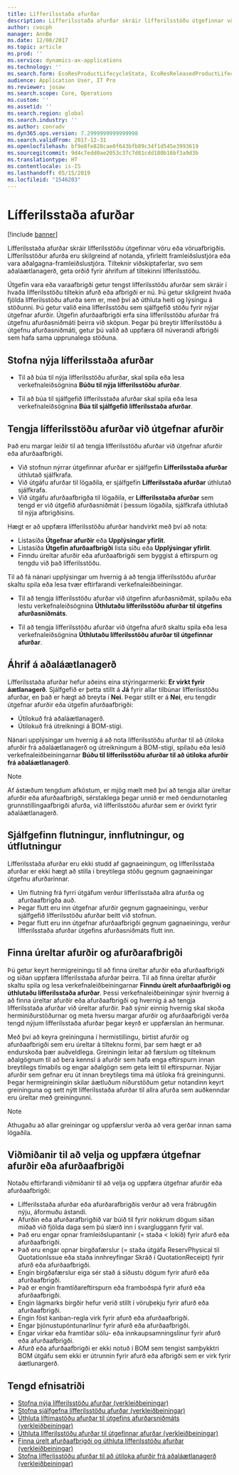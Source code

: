 ```yaml
---
title: Lífferilsstaða afurðar
description: Lífferilsstaða afurðar skráir lífferilsstöðu útgefinnar vöru eða vöruafbrigðis.
author: cvocph
manager: AnnBe
ms.date: 12/08/2017
ms.topic: article
ms.prod: ''
ms.service: dynamics-ax-applications
ms.technology: ''
ms.search.form: EcoResProductLifecycleState, EcoResReleasedProductLifecycleStateChanges
audience: Application User, IT Pro
ms.reviewer: josaw
ms.search.scope: Core, Operations
ms.custom: ''
ms.assetid: ''
ms.search.region: global
ms.search.industry: ''
ms.author: conradv
ms.dyn365.ops.version: 7.2999999999999998
ms.search.validFrom: 2017-12-31
ms.openlocfilehash: bf9e8fe828cae0f643bfb89c34f1d545e3993619
ms.sourcegitcommit: 9d4c7edd0ae2053c37c7d81cdd180b16bf3a9d3b
ms.translationtype: HT
ms.contentlocale: is-IS
ms.lasthandoff: 05/15/2019
ms.locfileid: "1546203"
---
```

# <a name="product-lifecycle-state"></a>Lífferilsstaða afurðar 

[!include [banner](../includes/banner.md)]

Lífferilsstaða afurðar skráir lífferilsstöðu útgefinnar vöru eða vöruafbrigðis. Lífferilsstöður afurða eru skilgreind af notanda, yfirleitt framleiðslustjóra eða vara aðalgagna-framleiðslustjóra. Tilteknir viðskiptaferlar, svo sem aðaláætlanagerð, geta orðið fyrir áhrifum af tiltekinni lífferilsstöðu.   

Útgefin vara eða varaafbrigði getur tengst lífferilsstöðu afurðar sem skráir í hvaða lífferilsstöðu tiltekin afurð eða afbrigði er nú. Þú getur skilgreint hvaða fjölda lífferilsstöðu afurða sem er, með því að úthluta heiti og lýsingu á stöðunni. Þú getur valið eina lífferilsstöðu sem sjálfgefið stöðu fyrir nýjar útgefnar afurðir. Útgefin afurðaafbrigði erfa sína lífferilsstöðu afurðar frá útgefnu afurðasniðmáti þeirra við sköpun. Þegar þú breytir lífferilsstöðu á útgefnu afurðasniðmáti, getur þú valið að uppfæra öll núverandi afbrigði sem hafa sama upprunalega stöðuna.  

## <a name="create-a-new-product-lifecycle-state"></a>Stofna nýja lífferilsstaða afurðar 

- Til að búa til nýja lífferilsstöðu afurðar, skal spila eða lesa verkefnaleiðsögnina **Búðu til nýja lífferilsstöðu afurðar**. 

-  Til að búa til sjálfgefið lífferilsstaða afurðar skal spila eða lesa verkefnaleiðsögnina **Búa til sjálfgefið lífferilsstaða afurðar**.   

## <a name="associate-product-lifecycle-states-to-released-products"></a>Tengja lífferilsstöðu afurðar við útgefnar afurðir  

Það eru margar leiðir til að tengja lífferilsstöðu afurðar við útgefnar afurðir eða afurðaafbrigði.

-  Við stofnun nýrrar útgefinnar afurðar er sjálfgefin **Lífferilsstaða afurðar** úthlutað sjálfkrafa. 
-  Við útgáfu afurðar til lögaðila, er sjálfgefin **Lífferilsstaða afurðar** úthlutað sjálfkrafa. 
-  Við útgáfu afurðaafbrigða til lögaðila, er **Lífferilsstaða afurðar** sem tengd er við útgefið afurðasniðmát í þessum lögaðila, sjálfkrafa úthlutað til nýja afbrigðisins. 

Hægt er að uppfæra lífferilsstöðu afurðar handvirkt með því að nota: 

-    Listasíða **Útgefnar afurðir** eða **Upplýsingar yfirlit**. 
-  Listasíða **Útgefin afurðaafbrigði** lista síðu eða **Upplýsingar yfirlit**. 
-  Finndu úreltar afurðir eða afurðaafbrigði sem byggist á eftirspurn og tengdu við það lífferilsstöðu.  

Til að fá nánari upplýsingar um hvernig á að tengja lífferilsstöðu afurðar skaltu spila eða lesa tvær eftirfarandi verkefnaleiðbeiningar.

-  Til að tengja lífferilsstöðu afurðar við útgefinn afurðasniðmát, spilaðu eða lestu verkefnaleiðsögnina **Úthlutaðu lífferilsstöðu afurðar til útgefins afurðasniðmáts**. 

-  Til að tengja lífferilsstöðu afurðar við útgefna afurð skaltu spila eða lesa verkefnaleiðsögnina **Úthlutaðu lífferilsstöðu afurðar til útgefinnar afurðar**. 

## <a name="impact-on-master-planning"></a>Áhrif á aðaláætlanagerð 

Lífferilsstaða afurðar hefur aðeins eina stýringarmerki: **Er virkt fyrir áætlanagerð**. Sjálfgefið er þetta stillt á **Já** fyrir allar tilbúnar lífferilsstöðu afurðar, en það er hægt að breyta í **Nei**. Þegar stillt er á **Nei**, eru tengdir útgefnar afurðir eða útgefin afurðaafbrigði: 

-  Útilokuð frá aðaláætlanagerð. 
-  Útilokuð frá útreikningi á BOM-stigi. 

Nánari upplýsingar um hvernig á að nota lífferilsstöðu afurðar til að útiloka afurðir frá aðaláætlanagerð og útreikningum á BOM-stigi, spilaðu eða lesið verkefnaleiðbeiningarnar **Búðu til lífferilsstöðu afurðar til að útiloka afurðir frá aðaláætlanagerð**.

> [!NOTE]
> Af ástæðum tengdum afköstum, er mjög mælt með því að tengja allar úreltar afurðir eða afurðaafbrigði, sérstaklega þegar unnið er með óendurnotanleg grunnstillingaafbrigði afurða, við lífferilsstöðu afurðar sem er óvirkt fyrir aðaláætlanagerð.  

## <a name="default-migration-import-and-export"></a>Sjálfgefinn flutningur, innflutningur, og útflutningur 

Lífferilsstaða afurðar eru ekki studd af gagnaeiningum, og lífferilsstaða afurðar er ekki hægt að stilla í breytilega stöðu gegnum gagnaeiningar útgefnu afurðarinnar.

-  Um flutning frá fyrri útgáfum verður lífferilsstaða allra afurða og afurðaafbrigða auð.  
-  Þegar flutt eru inn útgefnar afurðir gegnum gagnaeiningu, verður sjálfgefið lífferilsstöðu afurðar beitt við stofnun.  
-  Þegar flutt eru inn útgefnar afurðaafbrigði gegnum gagnaeiningu, verður lífferilsstaða afurðar útgefins afurðasniðmáts flutt inn.   

## <a name="find-obsolete-products-and-products-variants"></a>Finna úreltar afurðir og afurðarafbrigði 

Þú getur keyrt hermigreiningu til að finna úreltar afurðir eða afurðaafbrigði og síðan uppfæra lífferilsstaða afurðar þeirra. Til að finna úreltar afurðir skaltu spila og lesa verkefnaleiðbeiningarnar **Finndu úrelt afurðaafbrigði og úthlutaðu lífferilsstaða afurðar**. Þessi verkefnaleiðbeiningar sýnir hvernig á að finna úreltar afurðir eða afurðaafbrigði og hvernig á að tengja lífferilsstaða afurðar við úreltar afurðir. Það sýnir einnig hvernig skal skoða herminiðurstöðurnar og meta hversu margar afurðir og afurðaafbrigði verða tengd nýjum lífferilsstaða afurðar þegar keyrð er uppfærslan án hermunar.  

Með því að keyra greininguna í hermistillingu, birtist afurðir og afurðaafbrigði sem eru úreltar á tilteknu formi, þar sem hægt er að endurskoða þær auðveldlega. Greiningin leitar að færslum og tilteknum aðalgögnum til að bera kennsl á afurðir sem hafa enga eftirspurn innan breytilegs tímabils og engar aðalgögn sem geta leitt til eftirspurnar. Nýjar afurðir sem gefnar eru út innan breytilegs tíma má útiloka frá greiningunni. Þegar hermigreiningin skilar áætluðum niðurstöðum getur notandinn keyrt greininguna og sett nýtt lífferilsstaða afurðar til allra afurða sem auðkenndar eru úreltar með greiningunni.  

> [!NOTE]
> Athugaðu að allar greiningar og uppfærslur verða að vera gerðar innan sama lögaðila.  

## <a name="criteria-to-select-and-update-released-products-or-product-variants"></a>Viðmiðanir til að velja og uppfæra útgefnar afurðir eða afurðaafbrigði 

Notaðu eftirfarandi viðmiðanir til að velja og uppfæra útgefnar afurðir eða afurðaafbrigði: 

-    Lífferilsstaða afurðar eða afurðarafbrigðis verður að vera frábrugðin nýju, áformuðu ástandi. 
-  Afurðin eða afurðarafbrigðið var búið til fyrir nokkrum dögum síðan miðað við fjölda daga sem þú slærð inn í svargluggann fyrir val. 
-  Það eru engar opnar framleiðslupantanir (= staða < lokið) fyrir afurð eða afurðaafbrigði. 
-  Það eru engar opnar birgðafærslur (= staða útgáfa ReservPhysical til QuotationIssue eða staða innhreyfingar Skráð í QuotationReceipt) fyrir afurð eða afurðaafbrigði. 
-  Engin birgðafærslur eiga sér stað á síðustu dögum fyrir afurð eða afurðaafbrigði. 
-  Það er engin framtíðareftirspurn eða framboðspá fyrir afurð eða afurðaafbrigði.  
-  Engin lágmarks birgðir hefur verið stillt í vöruþekju fyrir afurð eða afurðaafbrigði. 
-  Engin föst kanban-regla virk fyrir afurð eða afurðaafbrigði.  
-  Engar þjónustupöntunarlínur fyrir afurð eða afurðaafbrigði. 
-  Engar virkar eða framtíðar sölu- eða innkaupsamningslínur fyrir afurð eða afurðaafbrigði. 
-  Afurð eða afurðaafbrigði er ekki notuð í BOM sem tengist samþykktri BOM útgáfu sem ekki er útrunnin fyrir afurð eða afbrigði sem er virk fyrir áætlunargerð.

## <a name="related-topics"></a>Tengd efnisatriði

-  [Stofna nýja lífferilsstöðu afurðar (verkleiðbeiningar)](tasks/new-product-lifecycle-state.md)
-  [Stofna sjálfgefna lífferilsstöðu afurðar (verkleiðbeiningar)](tasks/default-product-lifecycle-state.md)
-  [Úthluta líftímastöðu afurðar til útgefins afurðarsniðmáts (verkleiðbeiningar)](tasks/product-lifecycle-state-released-product-master.md)
-  [Úthluta lífferilsstöðu afurðar til útgefinnar afurðar (verkleiðbeiningar)](tasks/product-lifecycle-state-released-product.md)
-  [Finna úrelt afurðaafbrigði og úthluta lífferilsstöðu afurðar (verkleiðbeiningar)](tasks/obsolete-product-variants.md)
-  [Stofna lífferlisstöðu afurðar til að útiloka afurðir frá aðaláætlanagerð (verkleiðbeiningar)](tasks/exclude-products-master-planning.md)

